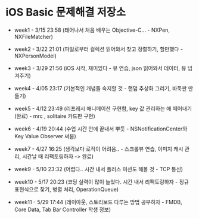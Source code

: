 iOS Basic 문제해결 저장소
=============

* week1 - 3/15 23:58 (태어나서 처음 배우는 Objective-C... - NXPen, NXFileMatcher)

* week2 - 3/22 21:01 (파일로부터 컬렉션 읽어와서 찾고 정렬하기, 할만했다 - NXPersonModel)

* week3 - 3/29 21:56 (iOS 시작, 재미있다 - 뷰 연습, json 읽어와서 데이터, 뷰 넘겨주기)

* week4 - 4/05 23:17 (기본적인 개념들 숙지할 것 - 랜덤 추상화 그리기, 바둑판 만들기)

* week5 - 4/12 23:49 (리프레시 애니메이션 구현함, key 값 관리하는 애 떼어내기(완료) - mrc , solitaire 카드판 구현)

* week6 - 4/19 20:44 (수업 시간 안에 끝내서 뿌듯 - NSNotificationCenter와 Key Value Observer 써봄)

* week7 - 4/27 16:25 (생각보다 로직이 어려움.. - 스크롤뷰 연습, 이미지 캐시 관리, 시간날 때 리팩토링하자 -> 완료)

* week9 - 5/10 23:32 (어렵다.. 시간 내서 플러스 미션도 해볼 것 - TCP 통신)

* week10 - 5/17 20:23 (코딩 실력이 많이 늘었다. 시간 내서 리팩토링하자 - 정규표현식으로 찾기, 병렬 처리, OperationQueue)

* week11 - 5/29 17:44 (레이아웃, 스토리보드 다루는 방법 공부하자 - FMDB, Core Data, Tab Bar Controller 학생 정보)
